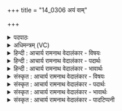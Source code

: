 +++
title = "14_0306 अयं वाम्"

+++
<details><summary>पदपाठः</summary>

अ꣣य꣢म्। वा꣣म्। म꣡धु꣢꣯मत्तमः। सु꣣तः꣢। सो꣡मः꣢꣯। दि꣡वि꣢꣯ष्टिषु। तं। अ꣣श्विना। पिबतम्। तिरो꣡अ꣢ह्न्यम्। ति꣣रः꣢। अ꣣ह्न्यम्। धत्त꣢म्। र꣡त्ना꣢꣯नि। दा꣣शु꣡षे꣢। ३०६।
</details>

<details><summary>अधिमन्त्रम् (VC)</summary>

- इन्द्रः
- प्रस्कण्वः काण्वः
- बृहती
- मध्यमः
- ऐन्द्रं काण्डम्
</details>

<details><summary>हिन्दी : आचार्य रामनाथ वेदालंकार - विषयः</summary>

अगले मन्त्र में इन्द्र परमात्मा से अधिष्ठित आत्मा और मनरूप अथवा इन्द्र राजा से अधिष्ठित अध्यापक और उपदेशकरूप अश्विनों से याचना की गयी है।
</details>

<details><summary>हिन्दी : आचार्य रामनाथ वेदालंकार - पदार्थः</summary>

पदार्थान्वयभाषाः -  हे (अश्विना) आत्मा और मन रूप अथवा अध्यापक और उपदेशक रूप अश्वी देवो ! (दिविष्टिषु) अध्यात्म-दीप्ति के यज्ञों में अथवा व्यवहार-यज्ञों में (अयम्) यह (मधुमत्तमः) अत्यन्त मधुर (सोमः) ज्ञान, कर्म, श्रद्धा, शान्ति आदि का रस अथवा सोमादि ओषधियों का रस (वाम्) तुम्हारे लिए (सुतः) मैंने तैयार किया है। (तिरोअह्न्यम्) पवित्रता में दिन को भी तिरस्कृत करनेवाले अर्थात् उज्ज्वल दिन से भी अधिक पवित्र (तम्) उस रस को, तुम (पिबतम्) पान करो, और (दाशुषे) देनेवाले मुझ यजमान के लिए (रत्नानि) उत्कृष्ट प्रेरणा, उत्कृष्ट संकल्प, उत्कृष्ट शिक्षा, उत्कृष्ट उपदेश आदि बहुमूल्य रमणीय धन (धत्तम्) प्रदान करो ॥४॥ इस मन्त्र में श्लेषालङ्कार है ॥४॥
</details>

<details><summary>हिन्दी : आचार्य रामनाथ वेदालंकार - भावार्थः</summary>

भावार्थभाषाः -  मन के शिवसंकल्पपूर्वक जीवात्मा जिस ज्ञान, कर्म, श्रद्धा, भक्ति आदि को परमात्मा के प्रति अर्पण की बुद्धि से करता है, वह बहुत फलदायक होता है। उसी प्रकार राष्ट्र में अध्यापक और उपदेशक के यथायोग्य सत्कार से उनके पास से बहुत अधिक ज्ञान, विज्ञान आदि प्राप्त किया जा सकता है ॥४॥
</details>

<details><summary>संस्कृत : आचार्य रामनाथ वेदालंकार - विषयः</summary>

अथेन्द्रेण परमात्मनाऽधिष्ठितौ आत्ममनोरूपौ, इन्द्रेण राज्ञाऽधिष्ठितौ अध्यापकोपदेशकरूपौ वाऽश्विनौ प्रार्थ्येते।१
</details>

<details><summary>संस्कृत : आचार्य रामनाथ वेदालंकार - पदार्थः</summary>

पदार्थान्वयभाषाः -  हे (अश्विना) अश्विनौ, आत्ममनसी अध्यापकोपदेशकौ वा। (दिविष्टिषु३) अध्यात्मद्युतियज्ञेषु व्यवहारयज्ञेषु वा। दिवुरत्र द्युत्यर्थो व्यवहारार्थश्च, तदर्थेष्वेतयोरर्थयोरपि परिगणनात्। ‘दिविष्टिषु दिव एषणेषु’, इति निरुक्तम् ६।२२। (अयम्) एषः (मधुमत्तमः) अतिशयमधुरः (सोमः) ज्ञान-कर्म-श्रद्धा-शान्त्यादिरसः सोमाद्योषधिरसो वा (वाम्) युवाभ्याम् (सुतः) मयाऽभिषुतः अस्ति। (तिरोअह्न्यम्४) पवित्रतायाम् अह्नोऽपि तिरस्कर्तारम्, उज्ज्वलाद् दिवसादप्यधिकं पवित्रम्। तिरस्करोति अहः यः स तिरोअहः, स एव तिरोअह्न्यः। स्वार्थे यत्। ‘प्रकृत्यान्तः पादमव्यपरे’ अ० ६।१।११५ इति प्रकृतिभावः। अव्ययपूर्वपदप्रकृतिस्वरत्वम्। (तम्) रसम्, युवाम् (पिबतम्) आस्वादयतम्, (दाशुषे) दत्तवते च मह्यं यजमानाय (रत्नानि) सत्प्रेरणसत्संकल्पसच्छिक्षणसदुपदेशादिरूपाणि महार्घाणि रमणीयानि धनानि। रत्नानां रमणीयानां धनानाम् इति निरुक्तम्। ७।१५। (धत्तम्) प्रयच्छतम् ॥४॥ अत्र अर्थश्लेषालङ्कारः ॥४॥
</details>

<details><summary>संस्कृत : आचार्य रामनाथ वेदालंकार - भावार्थः</summary>

भावार्थभाषाः -  मनसः शिवसंकल्पपूर्वकं जीवात्मना यज्ज्ञानकर्मश्रद्धाभक्त्यादिकं परमात्मार्पणबुद्ध्या क्रियते तद् बहुफलदायकं जायते। तथैव राष्ट्रेऽध्यापकोपदेशकयोर्यथायोग्यसत्कारेण तत्सकाशाद् बहुज्ञानविज्ञानादिकं प्राप्तुं शक्यते ॥४॥५
</details>

<details><summary>संस्कृत : आचार्य रामनाथ वेदालंकार - पादटिप्पनी</summary>

टिप्पणी:   १. एषापि ऋग् यद्यप्यश्विसम्बद्धा, तथाप्यस्या देवता इन्द्रः परिगणितः। इन्द्राधीनत्वादश्विनोः तयोः स्तुत्यापीन्द्र एव स्तुतः इति समाधेयम्। ऋग्वेदे त्वस्या ऋचः साक्षाद् अश्विनावेव देवते पठिते। २. ऋ० १।४७।१ देवते अश्विनौ। ‘सोमो दिविष्टिषु’ इत्यत्र ‘सोम ऋतावृधा’ इति पाठः। ३. दिवं याभिर्गम्यते ता दिविष्टयः स्वर्गफलाः ज्योतिष्टोमाद्याः। यागसंयोगसंपत्तिरित्यर्थः—इति वि०। दिविष्टिषु यज्ञेषु—इति भ०। दिव एषणेषु यज्ञेषु—इति सा०। ४. तिरोअह्न्यम् तृतीयसवनिकम्। अथवा तिर इति प्राप्तनाम। अहनि भवः अह्न्यः। प्राप्ते यागाहनि भवः तिरोअह्न्यः—इति वि०। तिरः सतः इति प्राप्तस्य नामनी। प्राप्ते सुत्याहे भवः तम्—इति भ०। तिरो अह्न्यम् तिरोभूते पूर्वस्मिन् दिनेऽभिषुतम्—इति सा०। ऋ० १।४५।१० भाष्ये सायण एवमाह—“पूर्वस्मिन् अह्नि अभिषुतो यः सोमः उत्तरेऽहनि हूयते तस्यैतन्नामधेयम्” इति। “तिरश्च तदहश्च तिरोहः तस्मिन् भवम्”, इति ऋ० १।४७।१ भाष्ये द०। ५. ऋग्वेदभाष्ये दयानन्दर्षिर्मन्त्रमेतं सभासेनाधीशयोः पक्षे व्याख्यातवान्।
</details>